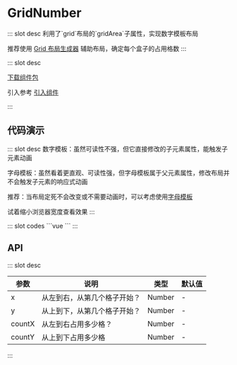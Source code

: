 # GridNumber

<ContainerBox title="介绍">
::: slot desc
利用了`grid`布局的`gridArea`子属性，实现数字模板布局

推荐使用 [Grid 布局生成器](https://cssgrid-generator.netlify.app) 辅助布局，确定每个盒子的占用格数
:::
</ContainerBox>

<ContainerBox title="下载并引入">
::: slot desc

[下载组件包](https://gitee.com/lengyibai/component-package/raw/master/LibGridNumber.zip)

引入参考 [引入组件](/Components/Base/start.html#引入组件)

:::
</ContainerBox>

## 代码演示

<ContainerBox title="基础用法">
::: slot desc
数字模板：虽然可读性不强，但它直接修改的子元素属性，能触发子元素动画

字母模板：虽然看着更直观、可读性强，但字母模板属于父元素属性，修改布局并不会触发子元素的响应式动画

推荐：当布局定死不会改变或不需要动画时，可以考虑使用[字母模板](/Components/components/static/GridLetter.html)

试着缩小浏览器宽度查看效果
:::

<div class="demoBox">
<Statics-GridNumber-demo-index />
</div>

<ShowCode>
::: slot codes
```vue
<template>
  <transition-group class="grid">
    <!--
      x、countX、y、countY是固定写法，看得懂可以自行修改，但推荐当前写法
     -->
    <Statics-GridNumber-index
      class="LibGridNumber"
      v-for="(item, index) in box"
      :x="item[0]"
      :countX="item[1]"
      :y="item[2]"
      :countY="item[3]"
      :key="index"
    >
      {{ index }}
    </Static-GridNumber-index>
  </transition-group>
</template>
<script>
export default {
  data() {
    return {
      box: [], //用于存储当前的布局
      boxs: {
        0: [
          [1, 4, 1, 1],
          [1, 2, 2, 1],
          [3, 2, 2, 1],
          [1, 2, 3, 1],
          [3, 2, 3, 1],
          [1, 4, 4, 1],
          [1, 4, 5, 1],
        ],
        500: [
          /**
           * 每个数组代表一个盒子，每个数组内的数字代表占用
           * 数组元素第1个和第2个，代表X轴第几格开始，占用了几格
           * 数组元素第3个和第4个，代表Y轴第几格开始，占用了几格
           */
          [1, 1, 1, 2],
          [1, 2, 3, 1],
          [1, 3, 4, 1],
          [2, 2, 1, 1],
          [3, 1, 3, 1],
          [3, 1, 2, 1],
          [2, 1, 2, 1],
        ],
        800: [
          [1, 1, 1, 2],
          [2, 1, 1, 3],
          [1, 1, 3, 1],
          [1, 3, 4, 1],
          [4, 1, 2, 3],
          [3, 2, 1, 1],
          [3, 1, 2, 2],
        ],
        1200: [
          [1, 2, 1, 1],
          [3, 1, 1, 2],
          [4, 1, 1, 1],
          [1, 1, 2, 2],
          [2, 1, 2, 1],
          [2, 3, 3, 1],
          [4, 1, 2, 1],
        ],
      },
    };
  },
  mounted() {
    this.fn();
    window.addEventListener("resize", this.fn);
  },
  methods: {
    fn() {
      /* 循环布局数组的 key，当大于 key 则使用该 key 布局 */
      Object.keys(this.boxs).forEach((item) => {
        if (document.documentElement.clientWidth > Number(item)) {
          this.box = this.boxs[item];
        }
      });
    },
  },
  beforeDestroy() {
    window.removeEventListener("resize", this.fn);
  },
};
</script>
<style scoped>
.grid {
  display: grid;
  width: 100%;
  height: 50vh;
  grid-gap: 5px;
}
.LibGridNumber {
  display: flex;
  justify-content: center;
  align-items: center;
  border: 1px solid #000;
  font-size: 6vw;
  transition: all 1s;
}
</style>
```
:::
</ShowCode>
</ContainerBox>

## API

<ContainerBox title="Props">
::: slot desc

| 参数   | 说明                         | 类型   | 默认值 |
| ------ | ---------------------------- | ------ | ------ |
| x      | 从左到右，从第几个格子开始？ | Number | -      |
| y      | 从上到下，从第几个格子开始？ | Number | -      |
| countX | 从左到右占用多少格？         | Number | -      |
| countY | 从上到下占用多少格           | Number | -      |

:::
</ContainerBox>
